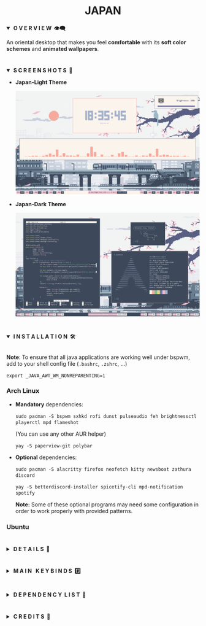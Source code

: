 <div align="center"> <h1><strong>JAPAN</strong></h1> </div>

<details open>
<summary><strong>&nbsp;O V E R V I E W &nbsp;👁️‍🗨️</strong></summary>

An oriental desktop that makes you feel **comfortable** with its **soft color schemes** and **animated wallpapers**. 
</details>

# 

<details open>
<summary><strong>&nbsp;S C R E E N S H O T S &nbsp;📸</strong></summary>

* **Japan-Light Theme**

	![Japan-Light](screenshots/japan-light.png)

* **Japan-Dark Theme**

	![Japan-Dark](screenshots/japan-dark.png)
</details>

#

<details open>
<summary><strong>&nbsp;I N S T A L L A T I O N &nbsp;🛠</strong></summary>
<br>

**Note**: To ensure that all java applications are working well under bspwm,
add to your shell config file (`.bashrc`, `.zshrc`, ...)
```console
export _JAVA_AWT_WM_NONREPARENTING=1
```

### Arch Linux

* **Mandatory** dependencies:
	```console
	sudo pacman -S bspwm sxhkd rofi dunst pulseaudio feh brightnessctl playerctl mpd flameshot
	```
	(You can use any other AUR helper)
	
	```console
	yay -S paperview-git polybar
	```

* **Optional** dependencies:
	```console
	sudo pacman -S alacritty firefox neofetch kitty newsboat zathura discord
	```

	```console
	yay -S betterdiscord-installer spicetify-cli mpd-notification spotify
	```

	**Note:** Some of these optional programs may need some configuration in order to work properly with provided patterns.


### Ubuntu
</details>

#

<details>
<summary><strong>&nbsp;D E T A I L S &nbsp;📝</strong></summary>

| Attribute                | Using                  |
| -------------------------|------------------------|
| WM                       | bspwm                  |
| Terminal                 | alacritty              |
| Shell                    | zsh                    |
| Editor                   | vscode                 |
| Notifications            | dunst                  |
| Launcher                 | rofi                   |
| Bar                      | polybar                |
| Font                     | Mononoki               |
| Default theme            | Japan-Light            |
</details>

#

<details>
<summary><strong>&nbsp;M A I N &nbsp; K E Y B I N D S &nbsp;#️⃣</strong></summary>

| Keybind                                 | Action                                                    |
|-----------------------------------------|-----------------------------------------------------------|
| <kbd>super + enter</kbd>                | Spawn terminal                                            |
| <kbd>super + ctrl + f</kbd>             | Spawn web browser                                         |
| <kbd>super + d</kbd>                    | Launch applications launcher                              |
| <kbd>super + w</kbd>                    | Close window                                              |
| <kbd>super + {0-9}</kbd>                | Change workspace                                          |
| <kbd>super + ]</kbd>                    | Change to next workspace                                  |
| <kbd>super + [</kbd>                    | Change to previous workspace                              |
| <kbd>super + shift + {0-9}</kbd>        | Move focused window to workspace                          |
| <kbd>super + s</kbd>                    | Set floating layout                                       |
| <kbd>super + t</kbd>                    | Set tiling layout                                         |
</details>

#

<details>
<summary><strong>&nbsp;D E P E N D E N C Y &nbsp;L I S T &nbsp;🔗</strong></summary>

* [paperview](https://github.com/glouw/paperview)
* [bspwm](https://github.com/baskerville/bspwm)
* [sxhkd](https://github.com/baskerville/sxhkd)
* [picom (ibhagwan fork)](https://github.com/ibhagwan/picom)
* [rofi](https://github.com/davatorium/rofi)
* [dunst](https://github.com/dunst-project/dunst)
* [pulseaudio](https://wiki.archlinux.org/title/PulseAudio)
* [pamixer](https://github.com/cdemoulins/pamixer)
* [feh](https://github.com/derf/feh)
* [mpd](https://github.com/MusicPlayerDaemon/MPD)
* [brightnessctl](https://github.com/Hummer12007/brightnessctl)
* [playerctl](https://github.com/altdesktop/playerctl)
* [polybar](https://github.com/polybar/polybar)
* [flameshot](https://github.com/flameshot-org/flameshot)
* [mpd-notification (Optional)](https://github.com/eworm-de/mpd-notification)
* [newsboat (Optional)](https://github.com/newsboat/newsboat)
* [firefox (Optional)](https://www.mozilla.org/en-US/firefox/new/)
* [alacritty (Optional)](https://github.com/alacritty/alacritty)
* [better-discord (Optional)](https://betterdiscord.app/)
* [spicetify (Optional)](https://spicetify.app/)
* [neofetch (Optional)](https://github.com/dylanaraps/neofetch)
* [zathura (Optional)](https://github.com/pwmt/zathura)
</details>

#

<details>
<summary><strong>&nbsp;C R E D I T S &nbsp;👥</strong></summary>

* Desktop ported by [@daavidrgz](https://github.com/daavidrgz)
* Original author [@wujiocean](https://github.com/wujiocean)
</details>
